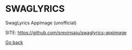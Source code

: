 # SWAGLYRICS
 
 SwagLyrics AppImage (unofficial)
 
 SITE: https://github.com/srevinsaju/swaglyrics-appimage

 [Go back](https://portable-linux-apps.github.io/apps.html)
